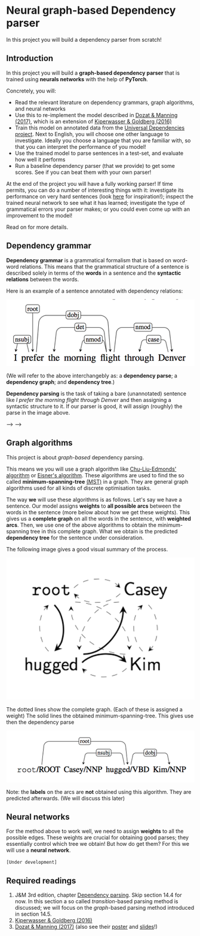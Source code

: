 # Neural graph-based Dependency parser

In this project you will build a dependency parser from scratch!

## Introduction

In this project you will build a **graph-based dependency parser** that is trained using **neurals networks** with the help of **PyTorch**.

Concretely, you will:

* Read the relevant literature on dependency grammars, graph algorithms, and neural networks
* Use this to re-implement the model described in [Dozat & Manning (2017)](Dozat&Manning2017.pdf), which is an extension of [Kiperwasser & Goldberg (2016)](Kiperwasser&Goldberg2016.pdf)
* Train this model on annotated data from the [Universal Dependencies project](http://universaldependencies.org/). Next to English, you will choose one other language to investigate. Ideally you choose a language that you are familiar with, so that you can interpret the performance of you model!
* Use the trained model to parse sentences in a test-set, and evaluate how well it performs
* Run a baseline dependency parser (that we provide) to get some scores. See if you can beat them with your own parser!

At the end of the project you will have a fully working parser! If time permits, you can do a number of interesting things with it: investigate its performance on very hard sentences (look [here](https://en.wikipedia.org/wiki/List_of_linguistic_example_sentences#cite_note-1) for inspiration!); inspect the trained neural network to see what it has learned; investigate the type of grammatical errors your parser makes; or you could even come up with an improvement to the model!

Read on for more details.

## Dependency grammar

**Dependency grammar** is a grammatical formalism that is based on word-word relations. This means that the grammatical structure of a sentence is described solely in terms of the **words** in a sentence and the **syntactic relations** between the words.

Here is an example of a sentence annotated with dependency relations:

![example](dependency-example.png)

(We will refer to the above interchangebly as: a **dependency parse**; a **dependency graph**; and **dependency tree**.)

**Dependency parsing** is the task of taking a bare (unannotated) sentence like *I prefer the morning flight through Denver* and then assigning a syntactic structure to it. If our parser is good, it will assign (roughly) the parse in the image above.


<!-- A dependency tree can help to disambiguate the meaning of a sentence. -->

<!-- Take the following example from Jurafsky and Manning chapter 12: "To answer the question

> What books were written by British women authors before 1800?

we’ll need to know that the subject of the sentence was *what books* and that the by-adjunct
was *British women authors* to help us figure out that the user wants a list of
books (and not a list of authors)." --> -->

<!-- A dependency grammar provides us which this information! --> -->

<!--
- I saw [the girl] [with the telescope].
- I saw [the girl with the telecope].
Our dependency trees will also have labels, e.g. “I” is in a subject relation with “saw”.

 -->


## Graph algorithms

This project is about *graph-based* dependency parsing.

This means we you will use a graph algorithm like [Chu-Liu-Edmonds' algorithm](https://en.wikipedia.org/wiki/Edmonds%27_algorithm) or [Eisner's algorithm](http://curtis.ml.cmu.edu/w/courses/index.php/Eisner_algorithm). These algorithms are used to find the so called **minimum-spanning-tree** [(MST)](https://en.wikipedia.org/wiki/Minimum_spanning_tree) in a graph. They are general graph algorithms used for all kinds of discrete optimisation tasks.

The way **we** will use these algorithms is as follows. Let's say we have a sentence. Our model assigns **weights** to **all possible arcs** between the words in the sentence (more below about how we get these weights). This gives us a **complete graph** on all the words in the sentence, with **weighted arcs**. Then, we use one of the above algorithms to obtain the minimum-spanning tree in this complete graph. What we obtain is the predicted **dependency tree** for the sentence under consideration.

The following image gives a good visual summary of the process.

![hug-MST](kasey-hugged-kim-MST.png)

The dotted lines show the complete graph. (Each of these is assigned a weight) The solid lines the obtained minimum-spanning-tree. This gives use then the dependency parse

![hug](kasey-hugged-kim.png)

Note: the **labels** on the arcs are **not** obtained using this algorithm. They are predicted afterwards. (We will discuss this later)


<!--
(for projective trees, suitable for languages such as English) and/or [Chu-Liu-Edmonds](https://en.wikipedia.org/wiki/Edmonds%27_algorithm) (for non-projective trees, languages such as German) to find the minimum-spanning tree (MST) given the weights your model assigns between each pair of words.
 More about this below!

The advantage of graph-based dependency parsers is that they can work well on languages with discontinuities,
such as Dutch and German, because we can extract non-projective dependency trees from them. -->


## Neural networks

For the method above to work well, we need to assign **weights** to all the possible edges. These weights are crucial for obtaining good parses; they essentially control which tree we obtain! But how do get them? For this we will use a **neural network**.

`[Under development]`


## Required readings

1. J&M 3rd edition, chapter [Dependency parsing](Jurafsky&ManningCh14.pdf). Skip section 14.4 for now. In this section a so called *transition*-based parsing method is discussed; we will focus on the *graph*-based parsing method introduced in section 14.5.
2. [Kiperwasser & Goldberg (2016)](Kiperwasser&Goldberg2016.pdf)
3. [Dozat & Manning (2017)](Dozat&Manning2017.pdf) (also see their [poster](TDozat-ICLR2017-Poster.pdf) and [slides](TDozat-CoNLL2017-Presentation.pdf)!)
